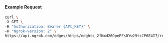 <!-- Code generated for API Clients. DO NOT EDIT. -->

#### Example Request

```bash
curl \
-X GET \
-H "Authorization: Bearer {API_KEY}" \
-H "Ngrok-Version: 2" \
https://api.ngrok.com/edges/https/edghts_2fKmd26OpePFs0Yw29tsCP6E4I7/routes/edghtsrt_2fKmcx3pbPGPd0sG5DpV9isHyTm/response_headers
```
